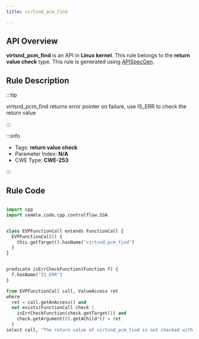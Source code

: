 ```yaml
---
title: virtsnd_pcm_find

---
```



## API Overview
**virtsnd_pcm_find** is an API in **Linux kernel**. This rule belongs to the **return value check** type. This rule is generated using [APISpecGen](../../tools/APISpecGen).
## Rule Description

:::tip

virtsnd_pcm_find returns error pointer on failure, use IS_ERR to check the return value

:::

:::info

- Tags: **return value check**
- Parameter Index: **N/A**
- CWE Type: **CWE-253**

:::

## Rule Code
```python

import cpp
import semmle.code.cpp.controlflow.SSA


class EVPFunctionCall extends FunctionCall {
  EVPFunctionCall() {
    this.getTarget().hasName("virtsnd_pcm_find")
  }
}


predicate isErrCheckFunction(Function f) {
  f.hasName("IS_ERR") 
}

from EVPFunctionCall call, ValueAccess ret
where
  ret = call.getAnAccess() and
  not exists(FunctionCall check |
    isErrCheckFunction(check.getTarget()) and
    check.getArgument(0).getAChild*() = ret
  )
select call, "The return value of virtsnd_pcm_find is not checked with IS_ERR."
    
```